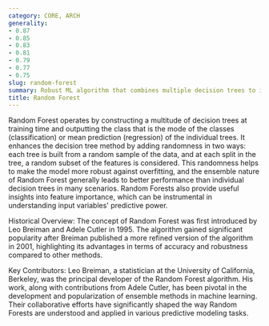 ```yaml
---
category: CORE, ARCH
generality:
- 0.87
- 0.85
- 0.83
- 0.81
- 0.79
- 0.77
- 0.75
slug: random-forest
summary: Robust ML algorithm that combines multiple decision trees to improve prediction accuracy and prevent overfitting.
title: Random Forest
---
```


Random Forest operates by constructing a multitude of decision trees at training time and outputting the class that is the mode of the classes (classification) or mean prediction (regression) of the individual trees. It enhances the decision tree method by adding randomness in two ways: each tree is built from a random sample of the data, and at each split in the tree, a random subset of the features is considered. This randomness helps to make the model more robust against overfitting, and the ensemble nature of Random Forest generally leads to better performance than individual decision trees in many scenarios. Random Forests also provide useful insights into feature importance, which can be instrumental in understanding input variables' predictive power.

Historical Overview:
The concept of Random Forest was first introduced by Leo Breiman and Adele Cutler in 1995. The algorithm gained significant popularity after Breiman published a more refined version of the algorithm in 2001, highlighting its advantages in terms of accuracy and robustness compared to other methods.

Key Contributors:
Leo Breiman, a statistician at the University of California, Berkeley, was the principal developer of the Random Forest algorithm. His work, along with contributions from Adele Cutler, has been pivotal in the development and popularization of ensemble methods in machine learning. Their collaborative efforts have significantly shaped the way Random Forests are understood and applied in various predictive modeling tasks.